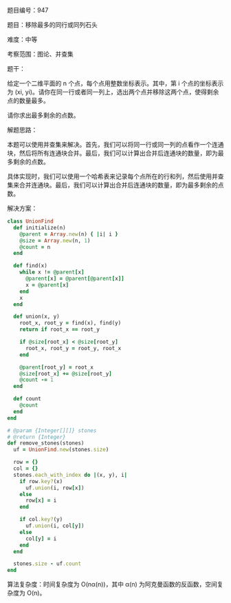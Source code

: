 题目编号：947

题目：移除最多的同行或同列石头

难度：中等

考察范围：图论、并查集

题干：

给定一个二维平面的 n 个点，每个点用整数坐标表示。其中，第 i 个点的坐标表示为 (xi, yi)。请你在同一行或者同一列上，选出两个点并移除这两个点，使得剩余点的数量最多。

请你求出最多剩余的点数。

解题思路：

本题可以使用并查集来解决。首先，我们可以将同一行或同一列的点看作一个连通块，然后将所有连通块合并。最后，我们可以计算出合并后连通块的数量，即为最多剩余的点数。

具体实现时，我们可以使用一个哈希表来记录每个点所在的行和列，然后使用并查集来合并连通块。最后，我们可以计算出合并后连通块的数量，即为最多剩余的点数。

解决方案：

```ruby
class UnionFind
  def initialize(n)
    @parent = Array.new(n) { |i| i }
    @size = Array.new(n, 1)
    @count = n
  end

  def find(x)
    while x != @parent[x]
      @parent[x] = @parent[@parent[x]]
      x = @parent[x]
    end
    x
  end

  def union(x, y)
    root_x, root_y = find(x), find(y)
    return if root_x == root_y

    if @size[root_x] < @size[root_y]
      root_x, root_y = root_y, root_x
    end

    @parent[root_y] = root_x
    @size[root_x] += @size[root_y]
    @count -= 1
  end

  def count
    @count
  end
end

# @param {Integer[][]} stones
# @return {Integer}
def remove_stones(stones)
  uf = UnionFind.new(stones.size)

  row = {}
  col = {}
  stones.each_with_index do |(x, y), i|
    if row.key?(x)
      uf.union(i, row[x])
    else
      row[x] = i
    end

    if col.key?(y)
      uf.union(i, col[y])
    else
      col[y] = i
    end
  end

  stones.size - uf.count
end
```

算法复杂度：时间复杂度为 O(nα(n))，其中 α(n) 为阿克曼函数的反函数，空间复杂度为 O(n)。